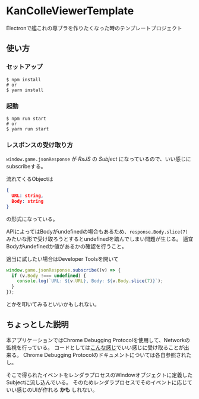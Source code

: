 # KanColleViewerTemplate
Electronで艦これの専ブラを作りたくなった時のテンプレートプロジェクト

## 使い方

### セットアップ

```shell
$ npm install
# or
$ yarn install
```

### 起動

```shell
$ npm run start
# or
$ yarn run start
```

### レスポンスの受け取り方

`window.game.jsonResponse` が _RxJS_ の _Subject_ になっているので、いい感じにsubscribeする。

流れてくるObjectは

```json
{
  URL: string,
  Body: string
}
```

の形式になっている。

APIによってはBodyがundefinedの場合もあるため、`response.Body.slice(7)` みたいな形で受け取ろうとするとundefinedを踏んでしまい問題が生じる。
適宜Bodyがundefinedか値があるかの確認を行うこと。

適当に試したい場合はDeveloper Toolsを開いて

```js
window.game.jsonResponse.subscribe((v) => {
  if (v.Body !=== undefined) {
    console.log(`URL: ${v.URL}, Body: ${v.Body.slice(7)}`);
  }
});
```

とかを叩いてみるといいかもしれない。

## ちょっとした説明

本アプリケーションではChrome Debugging Protocolを使用して、Networkの監視を行っている。
コードとしては[こんな感じ](https://github.com/yamachu/KanColleViewerTemplate/blob/master/src/js/requestHandler.js#L18)でいい感じに受け取ることが出来る。
Chrome Debugging Protocolのドキュメントについては各自参照されたし。

そこで得られたイベントをレンダラプロセスのWindowオブジェクトに定義したSubjectに流し込んでいる。
そのためレンダラプロセスでそのイベントに応じていい感じのUIが作れる __かも__ しれない。
